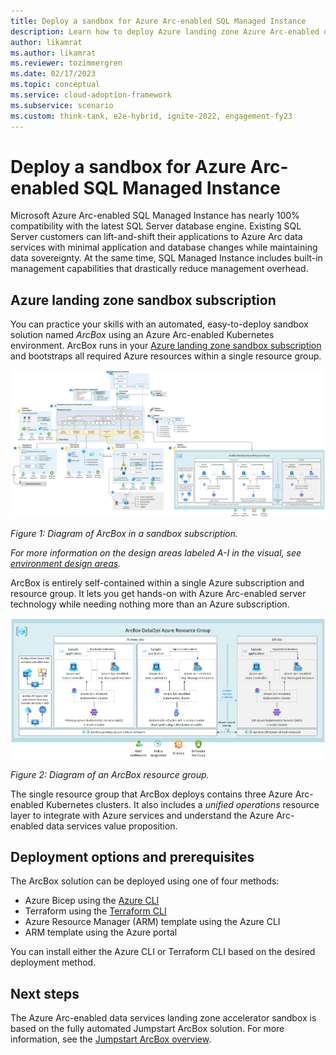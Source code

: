 ```yaml
---
title: Deploy a sandbox for Azure Arc-enabled SQL Managed Instance
description: Learn how to deploy Azure landing zone Azure Arc-enabled data services sandbox to accelerate your adoption of hybrid or multicloud architectures.
author: likamrat
ms.author: likamrat
ms.reviewer: tozimmergren
ms.date: 02/17/2023
ms.topic: conceptual
ms.service: cloud-adoption-framework
ms.subservice: scenario
ms.custom: think-tank, e2e-hybrid, ignite-2022, engagement-fy23
---
```


# Deploy a sandbox for Azure Arc-enabled SQL Managed Instance

Microsoft Azure Arc-enabled SQL Managed Instance has nearly 100% compatibility with the latest SQL Server database engine. Existing SQL Server customers can lift-and-shift their applications to Azure Arc data services with minimal application and database changes while maintaining data sovereignty. At the same time, SQL Managed Instance includes built-in management capabilities that drastically reduce management overhead.

## Azure landing zone sandbox subscription

You can practice your skills with an automated, easy-to-deploy sandbox solution named *ArcBox* using an Azure Arc-enabled Kubernetes environment. ArcBox runs in your [Azure landing zone sandbox subscription](/../ready/considerations/sandbox-environments.md) and bootstraps all required Azure resources within a single resource group.

[![Diagram of ArcBox in a sandbox subscription.](./media/arcbox-sandbox-subscription.png)](./media/arcbox-sandbox-subscription.png#lightbox)

*Figure 1: Diagram of ArcBox in a sandbox subscription.*

*For more information on the design areas labeled A-I in the visual, see [environment design areas](../../../ready/landing-zone/design-areas.md#environment-design-areas).*

ArcBox is entirely self-contained within a single Azure subscription and resource group. It lets you get hands-on with Azure Arc-enabled server technology while needing nothing more than an Azure subscription.

[![Diagram of an ArcBox resource group.](./media/arcbox-resource-group.png)](./media/arcbox-resource-group.png#lightbox)

*Figure 2: Diagram of an ArcBox resource group.*

The single resource group that ArcBox deploys contains three Azure Arc-enabled Kubernetes clusters. It also includes a *unified operations* resource layer to integrate with Azure services and understand the Azure Arc-enabled data services value proposition.

## Deployment options and prerequisites

The ArcBox solution can be deployed using one of four methods:

- Azure Bicep using the [Azure CLI](/cli/azure/install-azure-cli)
- Terraform using the [Terraform CLI](https://learn.hashicorp.com/tutorials/terraform/install-cli)
- Azure Resource Manager (ARM) template using the Azure CLI
- ARM template using the Azure portal

You can install either the Azure CLI or Terraform CLI based on the desired deployment method.

## Next steps

The Azure Arc-enabled data services landing zone accelerator sandbox is based on the fully automated Jumpstart ArcBox solution. For more information, see the [Jumpstart ArcBox overview](https://azurearcjumpstart.io/azure_jumpstart_arcbox).
